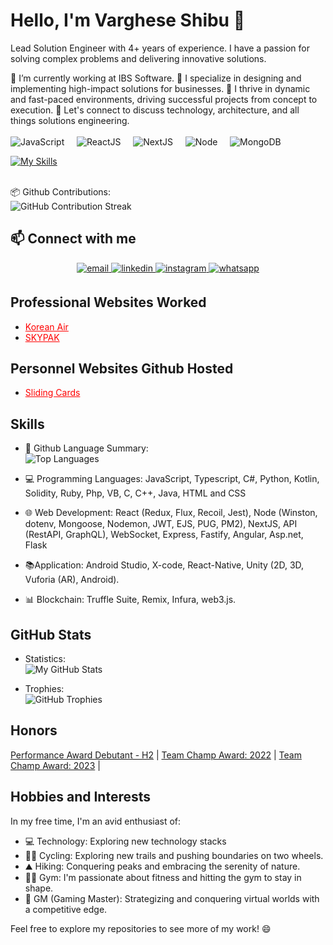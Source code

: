 # Hello, I'm Varghese Shibu 👋

Lead Solution Engineer with 4+ years of experience.  I have a passion for solving complex problems and delivering innovative solutions.

🔭 I’m currently working at IBS Software.
🔧 I specialize in designing and implementing high-impact solutions for businesses.
🚀 I thrive in dynamic and fast-paced environments, driving successful projects from concept to execution.
💬 Let's connect to discuss technology, architecture, and all things solutions engineering.<br>
   <br>![JavaScript](https://img.shields.io/badge/JavaScript-Expert-yellow.svg) &nbsp;&nbsp;&nbsp; ![ReactJS](https://img.shields.io/badge/ReactJS-Expert-yellow.svg) &nbsp;&nbsp;&nbsp; ![NextJS](https://img.shields.io/badge/NextJS-Expert-yellow.svg) &nbsp;&nbsp;&nbsp; ![Node](https://img.shields.io/badge/Node-Expert-yellow.svg) &nbsp;&nbsp;&nbsp; ![MongoDB](https://img.shields.io/badge/MongoDB-Expert-yellow.svg)<br>

[![My Skills](https://skillicons.dev/icons?i=react,redux,javascript,typescript,nextjs,graphql,express,vue,python,kotlin,solidity,ruby,php,html,css,jest,pug,angular,flask,androidstudio,unity2d,remix,&perline=20)](https://skillicons.dev)




   <br>📦 Github Contributions:<br>
![GitHub Contribution Streak](https://github-readme-streak-stats.herokuapp.com/?user=thevargheseshibu)<br>

## 📫 Connect with me  
<div align="center">
  <a href="mailto:thevargheseshibu@gmail.com" target="_blank">
    <img src="https://img.shields.io/badge/email-%2324292e.svg?&style=for-the-badge&logo=github&logoColor=white" alt="email" style="margin-bottom: 5px;" />
  </a>
  <a href="https://www.linkedin.com/in/thevargheseshibu/" target="_blank">
    <img src="https://img.shields.io/badge/linkedin-%231E77B5.svg?&style=for-the-badge&logo=linkedin&logoColor=white" alt="linkedin" style="margin-bottom: 5px;" />
  </a>
  <a href="https://www.instagram.com/thevargiz/" target="_blank">
    <img src="https://img.shields.io/badge/instagram-%23000000.svg?&style=for-the-badge&logo=instagram&logoColor=white" alt="instagram" style="margin-bottom: 5px;" />
  </a>
  <a href="https://wa.me/9496229341" target="_blank">
    <img src="https://img.shields.io/badge/whatsapp-%2325D366.svg?&style=for-the-badge&logo=whatsapp&logoColor=white" alt="whatsapp" style="margin-bottom: 5px;" />
  </a>
</div>

## Professional Websites Worked

- <a href="https://www.skypaktours.co.jp/" style="color: red;">Korean Air</a>
- <a href="https://www.skypaktours.co.jp/" style="color: red;">SKYPAK</a>


## Personnel Websites Github Hosted
- <a href="https://thevargheseshibu.github.io/sliding-cards/" style="color: red;">Sliding Cards</a>


## Skills

- 🐙 Github Language Summary:<br>
  ![Top Languages](https://github-readme-stats.vercel.app/api/top-langs/?username=thevargheseshibu&layout=compact)

- 💻 Programming Languages: JavaScript, Typescript, C#, Python, Kotlin, Solidity, Ruby, Php, VB, C, C++, Java, HTML and CSS

- 🌐 Web Development:  React (Redux, Flux, Recoil, Jest), Node (Winston, dotenv, Mongoose, Nodemon,
JWT, EJS, PUG, PM2), NextJS, API (RestAPI, GraphQL), WebSocket, Express, Fastify, Angular, Asp.net, Flask

 
- 📚Application: Android Studio, X-code, React-Native, Unity (2D, 3D, Vuforia (AR), Android).

- 📊 Blockchain: Truffle Suite, Remix, Infura, web3.js.
  

## GitHub Stats


- Statistics:<br>
![My GitHub Stats](https://github-readme-stats.vercel.app/api?username=thevargheseshibu&show_icons=true&theme=dark)



- Trophies:<br>
![GitHub Trophies](https://github-profile-trophy.vercel.app/?username=thevargheseshibu)


## Honors

[ Performance Award Debutant - H2](https://drive.google.com/file/d/1n-uiey-0r-_txi_yuLKCagQ0ZB1OeEFh/view?usp=sharing) |
[Team Champ Award: 2022](https://drive.google.com/file/d/19m6AWQggTwq5oPS4yAQWpjv40BNbv-Eq/view?usp=sharing) |
[Team Champ Award: 2023](https://drive.google.com/file/d/19v87LIFcW1PRkSiCGfcHMXgmoSP-MFqx/view?usp=sharing) |


## Hobbies and Interests

In my free time, I'm an avid enthusiast of:
- 💻 Technology: Exploring new technology stacks
- 🚴‍♂️ Cycling: Exploring new trails and pushing boundaries on two wheels.
- ⛰️ Hiking: Conquering peaks and embracing the serenity of nature.
- 🏋️‍♂️ Gym: I'm passionate about fitness and hitting the gym to stay in shape.
- 🎲 GM (Gaming Master): Strategizing and conquering virtual worlds with a competitive edge.


Feel free to explore my repositories to see more of my work! 😄
